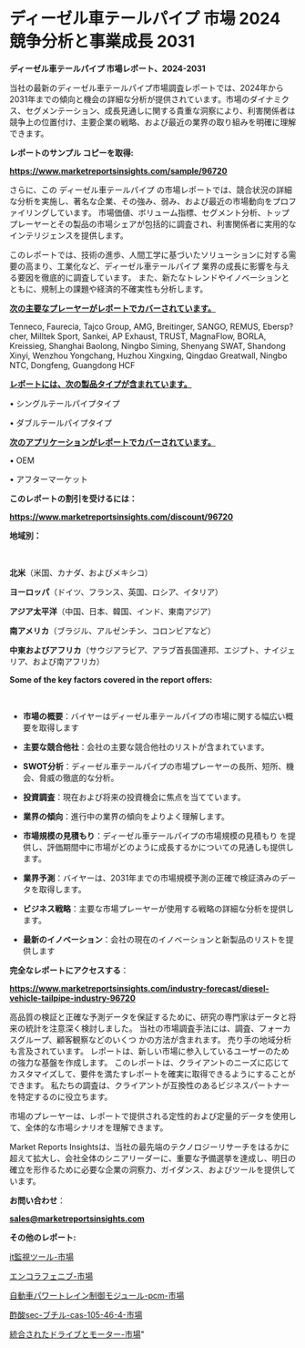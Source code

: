 # ディーゼル車テールパイプ 市場 2024 競争分析と事業成長 2031

<strong>ディーゼル車テールパイプ 市場レポート、2024-2031</strong>

当社の最新のディーゼル車テールパイプ市場調査レポートでは、2024年から2031年までの傾向と機会の詳細な分析が提供されています。市場のダイナミクス、セグメンテーション、成長見通しに関する貴重な洞察により、利害関係者は競争上の位置付け、主要企業の戦略、および最近の業界の取り組みを明確に理解できます。



<strong>レポートのサンプル コピーを取得:</strong> <a href=https://www.marketreportsinsights.com/sample/96720>

<strong><u>https://www.marketreportsinsights.com/sample/96720</u></strong></a>

さらに、この ディーゼル車テールパイプ の市場レポートでは、競合状況の詳細な分析を実施し、著名な企業、その強み、弱み、および最近の市場動向をプロファイリングしています。 市場価値、ボリューム指標、セグメント分析、トッププレーヤーとその製品の市場シェアが包括的に調査され、利害関係者に実用的なインテリジェンスを提供します。

このレポートでは、技術の進歩、人間工学に基づいたソリューションに対する需要の高まり、工業化など、ディーゼル車テールパイプ 業界の成長に影響を与える要因を徹底的に調査しています。 また、新たなトレンドやイノベーションとともに、規制上の課題や経済的不確実性も分析します。



<strong><u>次の主要なプレーヤーがレポートでカバーされています。</u></strong>

Tenneco, Faurecia, Tajco Group, AMG, Breitinger, SANGO, REMUS, Ebersp?cher, Milltek Sport, Sankei, AP Exhaust, TRUST, MagnaFlow, BORLA, Kreissieg, Shanghai Baolong, Ningbo Siming, Shenyang SWAT, Shandong Xinyi, Wenzhou Yongchang, Huzhou Xingxing, Qingdao Greatwall, Ningbo NTC, Dongfeng, Guangdong HCF



<strong><u><b>レポートには、次の製品タイプが含まれています。</b></u></strong>

• シングルテールパイプタイプ

• ダブルテールパイプタイプ



<strong><u><b>次のアプリケーションがレポートでカバーされています。</b></u></strong>

• OEM

• アフターマーケット



<strong><b>このレポートの割引を受けるには：</b></strong>

<a href=https://www.marketreportsinsights.com/discount/96720>

<strong><u>https://www.marketreportsinsights.com/discount/96720</u></strong></a>



<strong>地域別：</strong>

<strong> </strong>



<strong>北米</strong>（米国、カナダ、およびメキシコ）



<strong>ヨーロッパ</strong>（ドイツ、フランス、英国、ロシア、イタリア）



<strong>アジア太平洋</strong>（中国、日本、韓国、インド、東南アジア）



<strong>南アメリカ</strong>（ブラジル、アルゼンチン、コロンビアなど）



<strong>中東およびアフリカ</strong>（サウジアラビア、アラブ首長国連邦、エジプト、ナイジェリア、および南アフリカ）



<strong>Some of the key factors covered in the report offers:</strong>

<strong> </strong>
<ul>
  <li>

<strong>市場の概要</strong>：バイヤーはディーゼル車テールパイプの市場に関する幅広い概要を取得します</li>
  <li>

<strong>主要な競合他社</strong>：会社の主要な競合他社のリストが含まれています。</li>
  <li>

<strong>SWOT分析</strong>：ディーゼル車テールパイプの市場プレーヤーの長所、短所、機会、脅威の徹底的な分析。</li>
  <li>

<strong>投資調査</strong>：現在および将来の投資機会に焦点を当てています。</li>
  <li>

<strong>業界の傾向</strong>：進行中の業界の傾向をよりよく理解します。</li>
  <li>

<strong>市場規模の見積もり</strong>：ディーゼル車テールパイプの市場規模の見積もり を提供し、評価期間中に市場がどのように成長するかについての見通しも提供します。</li>
  <li>

<strong>業界予測</strong>：バイヤーは、2031年までの市場規模予測の正確で検証済みのデータを取得します。</li>
  <li>

<strong>ビジネス戦略</strong>：主要な市場プレーヤーが使用する戦略の詳細な分析を提供します。</li>
  <li>

<strong>最新のイノベーション</strong>：会社の現在のイノベーションと新製品のリストを提供します</li>
</ul>


<strong>完全なレポートにアクセスする</strong>：

<a href=https://www.marketreportsinsights.com/industry-forecast/diesel-vehicle-tailpipe-industry-96720>

<strong><u>https://www.marketreportsinsights.com/industry-forecast/diesel-vehicle-tailpipe-industry-96720</u></strong></a>

高品質の検証と正確な予測データを保証するために、研究の専門家はデータと将来の統計を注意深く検討しました。 当社の市場調査手法には、調査、フォーカスグループ、顧客観察などのいくつ かの方法が含まれます。 売り手の地域分析も言及されています。 レポートは、新しい市場に参入しているユーザーのための強力な基盤を作成します。 このレポートは、クライアントのニーズに応じてカスタマイズして、要件を満たすレポートを確実に取得できるようにすることができます。 私たちの調査は、クライアントが互換性のあるビジネスパートナーを特定するのに役立ちます。

市場のプレーヤーは、レポートで提供される定性的および定量的データを使用して、全体的な市場シナリオを理解できます。

Market Reports Insightsは、当社の最先端のテクノロジーリサーチをはるかに超えて拡大し、会社全体のシニアリーダーに、重要な予備選挙を達成し、明日の確立を形作るために必要な企業の洞察力、ガイダンス、およびツールを提供しています。



<strong><b>お問い合わせ</b></strong>：

<a href=mailto:sales@marketreportsinsights.com>

<strong><u>sales@marketreportsinsights.com</u></strong></a>



<strong>その他のレポート:</strong>

<a href=https://www.linkedin.com/pulse/it監視ツール-市場-2023-新興市場-将来の動向と市場需要-2030-brlif/>it監視ツール-市場</a>

<a href=https://www.linkedin.com/pulse/エンコラフェニブ-市場-2023-新興市場-将来の動向と市場需要-2030-rnnuf/>エンコラフェニブ-市場</a>

<a href=https://www.linkedin.com/pulse/自動車パワートレイン制御モジュール-pcm-市場-2023-推進要因と成長機会-a8wef/>自動車パワートレイン制御モジュール-pcm-市場</a>

<a href=https://www.linkedin.com/pulse/酢酸sec-ブチル-cas-105-46-4-市場-2023-swot-hh5if/>酢酸sec-ブチル-cas-105-46-4-市場</a>

<a href=https://www.linkedin.com/pulse/統合されたドライブとモーター-市場-2030-年までの需要に焦点を当てた-2023-年調査レポート-pr-news-hub-mtjhf/>統合されたドライブとモーター-市場</a>"
